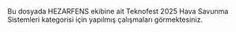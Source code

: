 Bu dosyada HEZARFENS ekibine ait Teknofest 2025 Hava Savunma Sistemleri kategorisi için yapılmış çalışmaları görmektesiniz.
